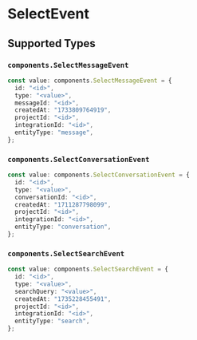 # SelectEvent


## Supported Types

### `components.SelectMessageEvent`

```typescript
const value: components.SelectMessageEvent = {
  id: "<id>",
  type: "<value>",
  messageId: "<id>",
  createdAt: "1733809764919",
  projectId: "<id>",
  integrationId: "<id>",
  entityType: "message",
};
```

### `components.SelectConversationEvent`

```typescript
const value: components.SelectConversationEvent = {
  id: "<id>",
  type: "<value>",
  conversationId: "<id>",
  createdAt: "1711287798099",
  projectId: "<id>",
  integrationId: "<id>",
  entityType: "conversation",
};
```

### `components.SelectSearchEvent`

```typescript
const value: components.SelectSearchEvent = {
  id: "<id>",
  type: "<value>",
  searchQuery: "<value>",
  createdAt: "1735228455491",
  projectId: "<id>",
  integrationId: "<id>",
  entityType: "search",
};
```

